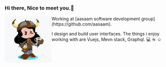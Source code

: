 ### Hi there, Nice to meet you.👋

<!--
**artmarydotir/artmarydotir** is a ✨ _special_ ✨ repository because its `README.md` (this file) appears on your GitHub profile.

Here are some ideas to get you started:

- 🔭 I’m currently working on ...
- 🌱 I’m currently learning ...
- 👯 I’m looking to collaborate on ...
- 🤔 I’m looking for help with ...
- 💬 Ask me about ...
- 📫 How to reach me: ...
- 😄 Pronouns: ...
- ⚡ Fun fact: ...
-->
<!-- <img src="https://github.com/artmarydotir/artmarydotir/blob/master/me.png" alt="me"> -->


<img align="left" width="150" height="150" src="https://github.com/artmarydotir/artmarydotir/blob/master/octocat.png">
Working at [aasaam software development group](https://github.com/aasaam).

I design and build user interfaces. The things i enjoy working with are Vuejs, Mevn stack, Graphql.
:computer:  :coffee:  :relaxed:

<!-- ![Github stats](https://github-readme-stats.vercel.app/api?username=artmarydotir) -->

<!-- ![Metrics](https://metrics.lecoq.io/artmarydotir?template=classic&followup=1&languages=1&pagespeed=1&pagespeed.detailed=false&pagespeed.screenshot=false&config.timezone=Asia%2FTehran) -->
